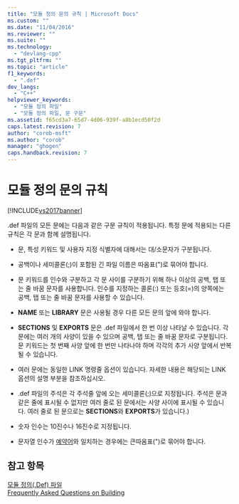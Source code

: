 ```yaml
---
title: "모듈 정의 문의 규칙 | Microsoft Docs"
ms.custom: ""
ms.date: "11/04/2016"
ms.reviewer: ""
ms.suite: ""
ms.technology: 
  - "devlang-cpp"
ms.tgt_pltfrm: ""
ms.topic: "article"
f1_keywords: 
  - ".def"
dev_langs: 
  - "C++"
helpviewer_keywords: 
  - "모듈 정의 파일"
  - "모듈 정의 파일, 문 구문"
ms.assetid: f65cd3a7-65d7-4d06-939f-a8b1ecd50f2d
caps.latest.revision: 7
author: "corob-msft"
ms.author: "corob"
manager: "ghogen"
caps.handback.revision: 7
---
```

# 모듈 정의 문의 규칙
[!INCLUDE[vs2017banner](../../assembler/inline/includes/vs2017banner.md)]

.def 파일의 모든 문에는 다음과 같은 구문 규칙이 적용됩니다.  특정 문에 적용되는 다른 규칙은 각 문과 함께 설명됩니다.  
  
-   문, 특성 키워드 및 사용자 지정 식별자에 대해서는 대\/소문자가 구분됩니다.  
  
-   공백이나 세미콜론\(;\)이 포함된 긴 파일 이름은 따옴표\("\)로 묶어야 합니다.  
  
-   문 키워드를 인수와 구분하고 각 문 사이를 구분하기 위해 하나 이상의 공백, 탭 또는 줄 바꿈 문자를 사용합니다.  인수를 지정하는 콜론\(:\) 또는 등호\(\=\)의 양쪽에는 공백, 탭 또는 줄 바꿈 문자를 사용할 수 있습니다.  
  
-   **NAME** 또는 **LIBRARY** 문은 사용될 경우 다른 모든 문의 앞에 와야 합니다.  
  
-   **SECTIONS** 및 **EXPORTS** 문은 .def 파일에서 한 번 이상 나타날 수 있습니다.  각 문에는 여러 개의 사양이 있을 수 있으며 공백, 탭 또는 줄 바꿈 문자로 구분됩니다.  문 키워드는 첫 번째 사양 앞에 한 번만 나타나야 하며 각각의 추가 사양 앞에서 반복될 수 있습니다.  
  
-   여러 문에는 동일한 LINK 명령줄 옵션이 있습니다.  자세한 내용은 해당되는 LINK 옵션의 설명 부분을 참조하십시오.  
  
-   .def 파일의 주석은 각 주석줄 앞에 오는 세미콜론\(;\)으로 지정됩니다.  주석은 문과 같은 줄에 표시될 수 없지만 여러 줄로 된 문에서는 사양 사이에 표시될 수 있습니다. 여러 줄로 된 문으로는 **SECTIONS**와 **EXPORTS**가 있습니다.\)  
  
-   숫자 인수는 10진수나 16진수로 지정됩니다.  
  
-   문자열 인수가 [예약어](../../build/reference/reserved-words.md)와 일치하는 경우에는 큰따옴표\("\)로 묶어야 합니다.  
  
## 참고 항목  
 [모듈 정의\(.Def\) 파일](../../build/reference/module-definition-dot-def-files.md)   
 [Frequently Asked Questions on Building](http://msdn.microsoft.com/ko-kr/56a3bb8f-0181-4989-bab4-a07ba950ab08)